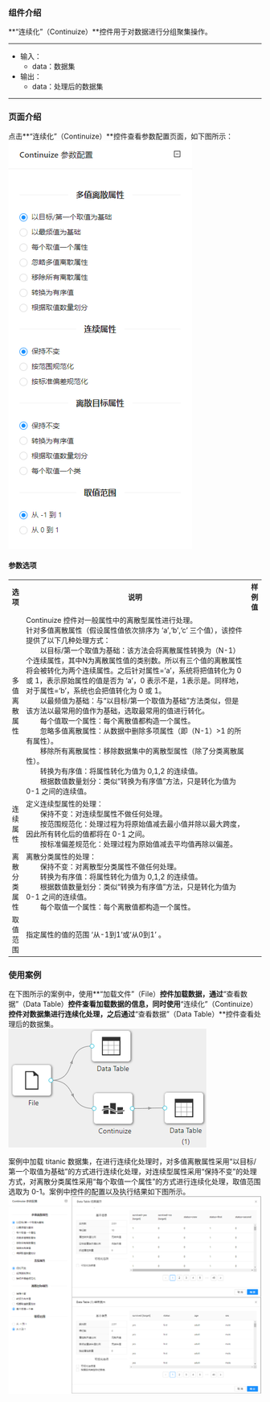 ### 组件介绍
**“连续化”（Continuize）**控件用于对数据进行分组聚集操作。

<hr/>

- 输入：
  - data：数据集
- 输出：
  - data：处理后的数据集

<hr/>


### 页面介绍
点击**“连续化”（Continuize）**控件查看参数配置页面，如下图所示：  
[ ![](/img/aistudio/feature-engineering/continuize/param.png) ](/img/aistudio/feature-engineering/continuize/param.png)

#### 参数选项
<table>
  <tr>
    <th>选项</th>
    <th width="650">说明</th>
    <th>样例值</th>
  </tr>
  <tr>
      <td>多值离散属性</td> 
      <td>
      Continuize 控件对一般属性中的离散型属性进行处理。<br/>
      针对多值离散属性（假设属性值依次排序为 ‘a’,‘b’,‘c’ 三个值），该控件提供了以下几种处理方式：<br/>
      &emsp;&emsp;以目标/第一个取值为基础：该方法会将离散属性转换为（N-1）个连续属性，其中N为离散属性值的类别数。所以有三个值的离散属性将会被转化为两个连续属性。之后针对属性=‘a’，系统将把值转化为 0 或 1，表示原始属性的值是否为 ‘a’，0 表示不是，1表示是。同样地，对于属性=‘b’，系统也会把值转化为 0 或 1。<br/>
      &emsp;&emsp;以最频值为基础：与“以目标/第一个取值为基础”方法类似，但是该方法以最常用的值作为基础，选取最常用的值进行转化。<br/>
      &emsp;&emsp;每个值取一个属性：每个离散值都构造一个属性。<br/>
      &emsp;&emsp;忽略多值离散属性：从数据中删除多项属性（即（N-1）>1 的所有属性）。<br/>
      &emsp;&emsp;移除所有离散属性：移除数据集中的离散型属性（除了分类离散属性）。<br/>
      &emsp;&emsp;转换为有序值：将属性转化为值为 0,1,2 的连续值。<br/>
      &emsp;&emsp;根据数值数量划分：类似“转换为有序值”方法，只是转化为值为 0-1 之间的连续值。
      </td> 
      <td></td>
  </tr>
  <tr>
      <td>连续属性</td> 
      <td>
      定义连续型属性的处理：<br/>
      &emsp;&emsp;保持不变：对连续型属性不做任何处理。<br/>
      &emsp;&emsp;按范围规范化：处理过程为将原始值减去最小值并除以最大跨度，因此所有转化后的值都将在 0-1 之间。<br/>
      &emsp;&emsp;按标准偏差规范化：处理过程为原始值减去平均值再除以偏差。
      </td> 
      <td></td>
  </tr>
  <tr>
      <td>离散分类属性</td> 
      <td>
      离散分类属性的处理：<br/>
      &emsp;&emsp;保持不变：对离散型分类属性不做任何处理。<br/>
      &emsp;&emsp;转换为有序值：将属性转化为值为 0,1,2 的连续值。<br/>
      &emsp;&emsp;根据数值数量划分：类似“转换为有序值”方法，只是转化为值为 0-1 之间的连续值。<br/>
      &emsp;&emsp;每个取值一个属性：每个离散值都构造一个属性。
      </td> 
      <td></td>
  </tr>
  <tr>
      <td>取值范围</td> 
      <td>
      指定属性的值的范围 ‘从-1到1’或‘从0到1’ 。
      </td> 
      <td></td>
  </tr>
</table>

### 使用案例
在下图所示的案例中，使用**“加载文件”（File）**控件加载数据，通过**“查看数据”（Data Table）**控件查看加载数据的信息，同时使用**“连续化”（Continuize）**控件对数据集进行连续化处理，之后通过**“查看数据”（Data Table）**控件查看处理后的数据集。   
[ ![](/img/aistudio/feature-engineering/continuize/workflow.png) ](/img/aistudio/feature-engineering/continuize/workflow.png)

案例中加载 titanic 数据集，在进行连续化处理时，对多值离散属性采用“以目标/第一个取值为基础”的方式进行连续化处理，对连续型属性采用“保持不变”的处理方式，对离散分类属性采用“每个取值一个属性”的方式进行连续化处理，取值范围选取为 0-1。案例中控件的配置以及执行结果如下图所示。    
[ ![](/img/aistudio/feature-engineering/continuize/workflow-result.png) ](/img/aistudio/feature-engineering/continuize/workflow-result.png)